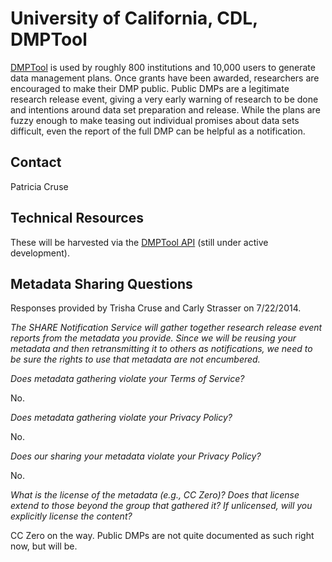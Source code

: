 University of California, CDL, DMPTool
====

[DMPTool](https://dmp.cdlib.org) is used by roughly 800 institutions and 10,000 users to generate data management plans. Once grants have been awarded, researchers are encouraged to make their DMP public. Public DMPs are a legitimate research release event, giving a very early warning of research to be done and intentions around data set preparation and release. While the plans are fuzzy enough to make teasing out individual promises about data sets difficult, even the report of the full DMP can be helpful as a notification.

Contact
----

Patricia Cruse

Technical Resources
----

These will be harvested via the [DMPTool API](https://github.com/CDLUC3/dmptool/wiki/API) (still under active development).


Metadata Sharing Questions
----

Responses provided by Trisha Cruse and Carly Strasser on 7/22/2014.

_The SHARE Notification Service will gather together research release event reports from the metadata you provide. Since we will be reusing your metadata and then retransmitting it to others as notifications, we need to be sure the rights to use that metadata are not encumbered._


_Does metadata gathering violate your Terms of Service?_


No.

_Does metadata gathering violate your Privacy Policy?_

No.


_Does our sharing your metadata violate your Privacy Policy?_

No.

_What is the license of the metadata (e.g., CC Zero)? Does that license extend to those beyond the group that gathered it? If unlicensed, will you explicitly license the content?_

CC Zero on the way. Public DMPs are not quite documented as such right now, but will be.
